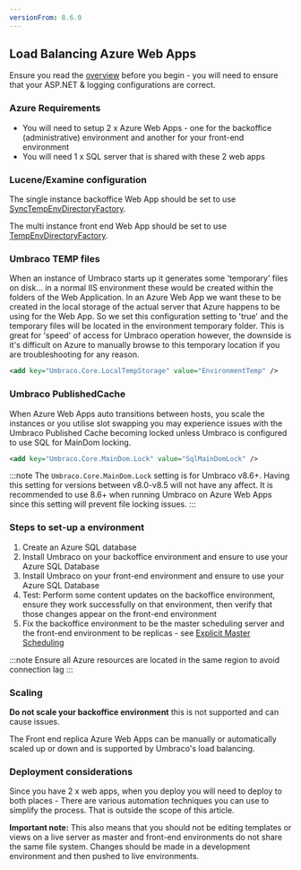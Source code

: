 ```yaml
---
versionFrom: 8.6.0
---
```


## Load Balancing Azure Web Apps

Ensure you read the [overview](index.md) before you begin - you will need to ensure that your ASP.NET & logging configurations are correct.

### Azure Requirements

* You will need to setup 2 x Azure Web Apps - one for the backoffice (administrative) environment and another for your front-end environment
* You will need 1 x SQL server that is shared with these 2 web apps

### Lucene/Examine configuration

The single instance backoffice Web App should be set to use [SyncTempEnvDirectoryFactory](file-system-replication.md#examine-directory-factory-options).

The multi instance front end Web App should be set to use [TempEnvDirectoryFactory](file-system-replication.md#examine-directory-factory-options).

### Umbraco TEMP files
When an instance of Umbraco starts up it generates some 'temporary' files on disk... in a normal IIS environment these would be created within the folders of the Web Application. In an Azure Web App we want these to be created in the local storage of the actual server that Azure happens to be using for the Web App. So we set this configuration setting to 'true' and the temporary files will be located in the environment temporary folder. This is great for 'speed' of access for Umbraco operation however, the downside is it's  difficult on Azure to manually browse to this temporary location if you are troubleshooting for any reason.
			
```xml
<add key="Umbraco.Core.LocalTempStorage" value="EnvironmentTemp" />
```

### Umbraco PublishedCache

When Azure Web Apps auto transitions between hosts, you scale the instances or you utilise slot swapping you may experience issues with the Umbraco Published Cache becoming locked unless Umbraco is configured to use SQL for MainDom locking. 

```xml
<add key="Umbraco.Core.MainDom.Lock" value="SqlMainDomLock" />
```

:::note
The `Umbraco.Core.MainDom.Lock` setting is for Umbraco v8.6+. Having this setting for versions between v8.0-v8.5 will not have any affect. It is recommended to use 8.6+ when running Umbraco on Azure Web Apps since this setting will prevent file locking issues.
:::


### Steps to set-up a environment

1. Create an Azure SQL database
2. Install Umbraco on your backoffice environment and ensure to use your Azure SQL Database
3. Install Umbraco on your front-end environment and ensure to use your Azure SQL Database
4. Test: Perform some content updates on the backoffice environment, ensure they work successfully on that environment, then verify that those changes appear on the front-end environment
5. Fix the backoffice environment to be the master scheduling server and the front-end environment to be replicas - see [Explicit Master Scheduling](flexible-advanced.md#explicit-master-scheduling-server)

:::note
Ensure all Azure resources are located in the same region to avoid connection lag
:::

### Scaling

**Do not scale your backoffice environment** this is not supported and can cause issues.

The Front end replica Azure Web Apps can be manually or automatically scaled up or down and is supported by Umbraco's load balancing.

### Deployment considerations

Since you have 2 x web apps, when you deploy you will need to deploy to both places - There are various automation techniques you can use to simplify the process. That is outside the scope of this article.

**Important note:** This also means that you should not be editing templates or views on a live server as master and front-end environments do not share the same file system. Changes should be made in a development environment and then pushed to live environments.